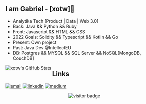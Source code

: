 ## I am Gabriel - [xotw]👋

* Analytika Tech [Product | Data | Web 3.0]
* Back: Java && Python && Ruby
* Front: Javascript && HTML && CSS
* 2022 Goals: Solidity && Typescript && Kotlin && Go
* Present: Own project
* Past: Java Dev @IntellectEU
* DB: Postgres && MYSQL && SQL Server && NoSQL[MongoDB, CouchDB]

<p align="center">
 <img align="left" alt="xotw's GitHub Stats" src="https://github-readme-stats.vercel.app/api?username=xotw&theme=blue-green&show_icons=true&hide_border=true" />
</p>

## Links

<p align="center">
  
 <a href="ghfrancon@protonmail.com"><img src="https://img.icons8.com/fluency/48/000000/protonmail.png" alt="email"/></a>
 <a href="https://www.linkedin.com/in/gabriel-hardy-françon-21491286"><img src="https://img.icons8.com/color/96/000000/linkedin.png" alt="linkedin"/></a>
 <a href="https://ghf.medium.com"><img src="https://img.icons8.com/color/96/000000/medium-logo.png" alt="medium"/></a>

</p>

<p  align="center">
  <img src="https://visitor-badge.glitch.me/badge?page_id=xotw.xotw" alt="visitor badge"/>
</p>
